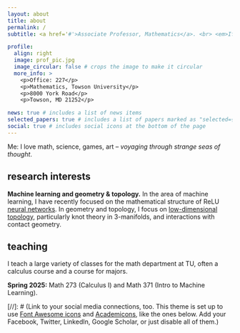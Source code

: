 ```yaml
---
layout: about
title: about
permalink: /
subtitle: <a href='#'>Associate Professor, Mathematics</a>. <br> <em>If you cannot solve a problem, there is a related easier one that you <strong>can</strong> solve. Find it.</em> -P&oacute;lya (<em>ish</em>)

profile:
  align: right
  image: prof_pic.jpg
  image_circular: false # crops the image to make it circular
  more_info: >
    <p>Office: 227</p>
    <p>Mathematics, Towson University</p>
    <p>8000 York Road</p>
    <p>Towson, MD 21252</p>

news: true # includes a list of news items
selected_papers: true # includes a list of papers marked as "selected={true}"
social: true # includes social icons at the bottom of the page
---
```


Me: I love math, science, games, art &ndash; _voyaging through strange seas of thought_.

## research interests
**Machine learning and geometry &amp; topology.** In the area of machine learning, I have recently focused on the mathematical structure of ReLU [neural networks](https://en.wikipedia.org/wiki/Neural_network_(machine_learning)). In geometry and topology, I focus on [low-dimensional topology](https://en.wikipedia.org/wiki/Low-dimensional_topology), particularly knot theory in 3-manifolds, and interactions with contact geometry.

## teaching
I teach a large variety of classes for the math department at TU, often a calculus course and a course for majors. 

**Spring 2025:** Math 273 (Calculus I) and Math 371 (Intro to Machine Learning).

[//]: # (Link to your social media connections, too. This theme is set up to use [Font Awesome icons](https://fontawesome.com/) and [Academicons](https://jpswalsh.github.io/academicons/), like the ones below. Add your Facebook, Twitter, LinkedIn, Google Scholar, or just disable all of them.)
